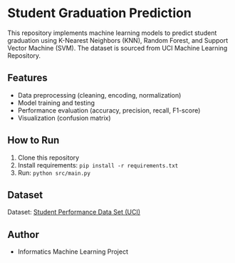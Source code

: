 
# Student Graduation Prediction

This repository implements machine learning models to predict student graduation using K-Nearest Neighbors (KNN), Random Forest, and Support Vector Machine (SVM). The dataset is sourced from UCI Machine Learning Repository.

## Features
- Data preprocessing (cleaning, encoding, normalization)
- Model training and testing
- Performance evaluation (accuracy, precision, recall, F1-score)
- Visualization (confusion matrix)

## How to Run
1. Clone this repository
2. Install requirements: `pip install -r requirements.txt`
3. Run: `python src/main.py`

## Dataset
Dataset: [Student Performance Data Set (UCI)](https://archive.ics.uci.edu/ml/datasets/Student+Performance)

## Author
- Informatics Machine Learning Project
